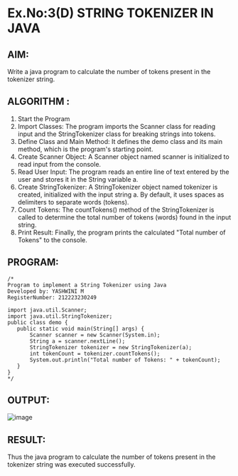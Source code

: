 # Ex.No:3(D) STRING TOKENIZER IN JAVA

## AIM:
Write a java program to calculate the number of tokens present in the tokenizer string.

## ALGORITHM :
1.	Start the Program
2.	Import Classes: The program imports the Scanner class for reading input and the StringTokenizer class for breaking strings into tokens.
3.	Define Class and Main Method: It defines the demo class and its main method, which is the program's starting point.
4. Create Scanner Object: A Scanner object named scanner is initialized to read input from the console.
5. Read User Input: The program reads an entire line of text entered by the user and stores it in the String variable a.
6.	Create StringTokenizer: A StringTokenizer object named tokenizer is created, initialized with the input string a. By default, it uses spaces as delimiters to separate words (tokens).
7.	Count Tokens: The countTokens() method of the StringTokenizer is called to determine the total number of tokens (words) found in the input string.
8.	Print Result: Finally, the program prints the calculated "Total number of Tokens" to the console.

## PROGRAM:
 ```
/*
Program to implement a String Tokenizer using Java
Developed by: YASHWINI M
RegisterNumber: 212223230249

import java.util.Scanner;
import java.util.StringTokenizer;
public class demo {
    public static void main(String[] args) {
        Scanner scanner = new Scanner(System.in);
        String a = scanner.nextLine();
        StringTokenizer tokenizer = new StringTokenizer(a);
        int tokenCount = tokenizer.countTokens();
        System.out.println("Total number of Tokens: " + tokenCount);
    }
}
*/
```

## OUTPUT:
![image](https://github.com/user-attachments/assets/104b8567-949a-4e97-8fe8-061744b8bb87)

## RESULT:
Thus the java program to calculate the number of tokens present in the tokenizer string was executed successfully.
